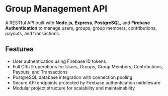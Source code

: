 # Group Management API

A RESTful API built with **Node.js**, **Express**, **PostgreSQL**, and **Firebase Authentication** to manage users, groups, group members, contributions, payouts, and transactions.

## Features

- User authentication using Firebase ID tokens
- Full CRUD operations for Users, Groups, Group Members, Contributions, Payouts, and Transactions
- PostgreSQL database integration with connection pooling
- Secure API endpoints protected by Firebase authentication middleware
- Modular project structure for scalability and maintainability